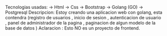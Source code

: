 Tecnologias usadas:
-> Html
-> Css
-> Bootstrap
-> Golang (GO)
-> Postgresql
Descripcion:
Estoy creando una aplicacion web con golang, esta contendra (registro de usuarios , inicio de sesion , autenticacion de usuario , panel de administrador de la pagina
, paginacion de algun modelo de la base de datos )
Aclaracion : Esto NO es un proyecto de frontend.
